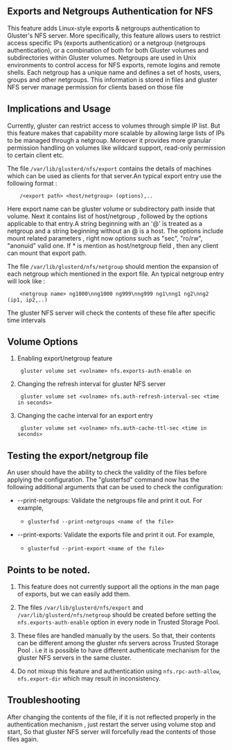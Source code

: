 ## Exports and Netgroups Authentication for NFS

This feature adds Linux-style exports & netgroups authentication to Gluster's NFS server. More specifically, this feature allows users to restrict access specific IPs (exports authentication) or a netgroup (netgroups authentication), or a combination of both for both Gluster volumes and subdirectories within Gluster volumes. Netgroups are used in Unix environments to control access for NFS exports, remote logins and remote shells. Each netgroup has a unique name and defines a set of hosts, users, groups and other netgroups. This information is stored in files and gluster NFS server manage permission for clients based on those file

## Implications and Usage

Currently, gluster can restrict access to volumes through simple IP list. But this feature makes that capability more scalable by allowing large lists of IPs to be managed through a netgroup. Moreover it provides more granular permission handling on volumes like wildcard support, read-only permission  to certain client etc.

The file `/var/lib/glusterd/nfs/export` contains the details of machines which can be used as clients for that server.An typical export entry use the following format :

        /<export path> <host/netgroup> (options),..

Here export name can be gluster volume or subdirectory path inside that volume. Next it contains list of host/netgroup , followed by the options applicable to that entry.A string beginning with an '@' is treated as a netgroup and a string beginning without an @ is a host. The options include mount related parameters , right now options such as "sec", "ro/rw", "anonuid" valid one. If * is mention as host/netgroup field , then any client can mount that export path.

The file `/var/lib/glusterd/nfs/netgroup` should mention the expansion of each netgroup which mentioned  in the export file. An typical netgroup entry will look like :

        <netgroup name> ng1000\nng1000 ng999\nng999 ng1\nng1 ng2\nng2 (ip1, ip2,..)

The gluster NFS server will check the contents of these file after specific time intervals

## Volume Options

1. Enabling export/netgroup feature

        gluster volume set <volname> nfs.exports-auth-enable on

2. Changing the refresh interval for gluster NFS server

        gluster volume set <volname> nfs.auth-refresh-interval-sec <time in seconds>

3. Changing the cache interval for an export entry

        gluster volume set <volname> nfs.auth-cache-ttl-sec <time in seconds>

## Testing the export/netgroup file

An user should have the ability to check the validity of the files before applying the configuration. The "glusterfsd" command now has the following additional arguments that can be used to check the configuration:
-   --print-netgroups: Validate the netgroups file and print it out. For example,
    -    `glusterfsd --print-netgroups <name of the file>`

-   --print-exports: Validate the exports file and print it out. For example,
    -    `glusterfsd --print-export <name of the file>`


## Points to be noted.

1. This feature does not currently support all the options in the man page of exports, but we can easily add them.

2. The files `/var/lib/glusterd/nfs/export` and `/var/lib/glusterd/nfs/netgroup` should be created before setting the `nfs.exports-auth-enable` option in every node in Trusted Storage Pool.

3. These files are handled manually by the users. So that, their contents can be  different among the gluster nfs servers across Trusted Storage Pool . i.e  it is possible to have different authenticate mechanism for the gluster NFS servers in the same cluster.

4. Do not mixup this feature and authentication using `nfs.rpc-auth-allow`, `nfs.export-dir` which may result in inconsistency.

## Troubleshooting

After changing the contents of the file, if it is not reflected properly in the authentication mechanism , just restart the server using volume stop and start, So that gluster NFS server will forcefully read the contents of those files again.
